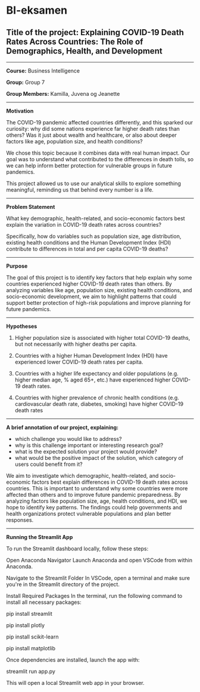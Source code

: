 # BI-eksamen
## **Title of the project:** Explaining COVID-19 Death Rates Across Countries: The Role of Demographics, Health, and Development

---

**Course:** Business Intelligence 

**Group:** Group 7

**Group Members:** Kamilla, Juvena og Jeanette

---

**Motivation**

The COVID-19 pandemic affected countries differently, and this sparked our curiosity: why did some nations experience far higher death rates than others? Was it just about wealth and healthcare, or also about deeper factors like age, population size, and health conditions?

We chose this topic because it combines data with real human impact. Our goal was to understand what contributed to the differences in death tolls, so we can help inform better protection for vulnerable groups in future pandemics.

This project allowed us to use our analytical skills to explore something meaningful, reminding us that behind every number is a life.

---

**Problem Statement**

What key demographic, health-related, and socio-economic factors best explain the variation in COVID-19 death rates across countries? 

Specifically, how do variables such as population size, age distribution, existing health conditions and the Human Development Index (HDI) contribute to differences in total and per capita COVID-19 deaths?  

---

**Purpose**

The goal of this project is to identify key factors that help explain why some countries experienced higher COVID-19 death rates than others. By analyzing variables like age, population size, existing health conditions, and socio-economic development, we aim to highlight patterns that could support better protection of high-risk populations and improve planning for future pandemics.

---

**Hypotheses**

1. Higher population size is associated with higher total COVID-19 deaths, but not necessarily with higher deaths per capita. 

2. Countries with a higher Human Development Index (HDI) have experienced lower COVID-19 death rates per capita. 

3. Countries with a higher life expectancy and older populations (e.g. higher median age, % aged 65+, etc.) have experienced higher COVID-19 death rates.

4. Countries with higher prevalence of chronic health conditions (e.g. cardiovascular death rate, diabetes, smoking) have higher COVID-19 death rates

---

**A brief annotation of our project, explaining:** 

- which challenge you would like to address? 
- why is this challenge important or interesting research goal? 
- what is the expected solution your project would provide? 
- what would be the positive impact of the solution, which category of users could benefit from it? 

We aim to investigate which demographic, health-related, and socio-economic factors best explain differences in COVID-19 death rates across countries. This is important to understand why some countries were more affected than others and to improve future pandemic preparedness. By analyzing factors like population size, age, health conditions, and HDI, we hope to identify key patterns. The findings could help governments and health organizations protect vulnerable populations and plan better responses.

---

**Running the Streamlit App**

To run the Streamlit dashboard locally, follow these steps:

Open Anaconda Navigator Launch Anaconda and open VSCode from within Anaconda.

Navigate to the Streamlit Folder In VSCode, open a terminal and make sure you're in the Streamlit directory of the project.

Install Required Packages In the terminal, run the following command to install all necessary packages:

pip install streamlit

pip install plotly

pip install scikit-learn

pip install matplotlib

Once dependencies are installed, launch the app with:

streamlit run app.py

This will open a local Streamlit web app in your browser.